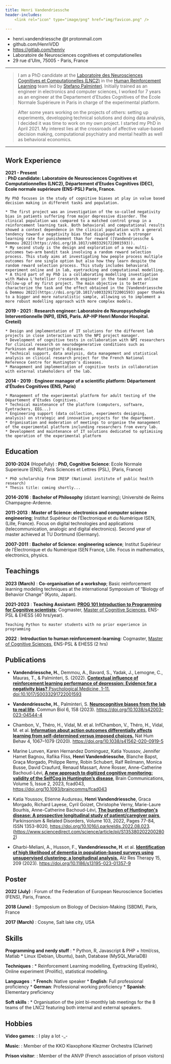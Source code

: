 ```yaml
---
title: Henri Vandendriessche
header-includes:
    <link rel="icon" type="image/png" href="img/favicon.png" />
    
---
```



- henri.vandendriessche @t protonmail.com
- github.com/HenriVDD
- https://gitlab.com/henriv
- Laboratoire de Neurosciences cognitives et computationelles
- 29 rue d'Ulm, 75005 - Paris, France 

----

>  I am a PhD candidate at the [Laboratoire des Neurosciences Cognitives et Computationelles (LNC2)](https://lnc2.dec.ens.fr/fr) in the [Human Reinforcement Learning](https://lnc2.dec.ens.fr/fr/human-reinforcement-learning) team led by [Stefano Palminteri](https://sites.google.com/site/stefanopalminteri/home). Initially trained as an engineer in electronics and computer sciences, I worked for 7 years as an engineer at the Departement d'Etudes Cognitives of the Ecole Normale Supérieure in Paris in charge of the experimental platform.

>  After some years working on the projects of others: setting up experiments, developping technical solutions and doing data analysis, I decided it was time to work on my own project. I started my PhD in April 2021. My interest lies at the crossroads of affective value-based decision making, computational psychiatry and mental health as well as behavioral economics.

----



Work Experience
--------------------
**2021 - Present**	
:   **PhD candidate: Laboratoire de Neurosciences Cognitives et Computationnelles (LNC2), Département d’Etudes Cognitives (DEC), Ecole normale supérieure (ENS-PSL) Paris, France.**

	My PhD focuses in the study of cognitive biases at play in value based decision making in different tasks and population. 
    
    * The first project was an investigation of the so-called negativity bias in patients suffering from major depressive disorder. The clinical population was compared to a matched control group in a reinforcement learning task. Both behavioral and computational results showed a context dependence in the clinical population with a general tendency toward a negativity bias that displayed with a stronger learning rate for punishement than for reward ([Vandendriessche & Demmou 2022](https://doi.org/10.1017/s0033291722001593)).
    * My second study is the design and exploration of a new multi-outcomes two-arm bandit task involving a random reward selection process. This study aims at investigating how people process multiple outcomes for one single option but also how they learn despite the random reward selection process. This study includes behavioral experiment online and in lab, eyetracking and computational modelling.
    * A third part of my PhD is a collaborating modelling investigation with Maëva L'hotellier (research engineer in the team) on an online follow-up of my first project. The main objective is to better characterize the task and the effect obtained in the [Vandendriessche & Demmou 2022](https://doi.org/10.1017/s0033291722001593) paper thanks to a bigger and more naturalistic sample, allowing us to implement a more robust modelling approach with more complex models.


**2019 - 2021**
:   **Research engineer: Laboratoire de Neuropsychologie Interventionnelle (NPI), (ENS, Paris. AP-HP Henri Mondor Hospital. Creteil)**

    * Design and implementation of IT solutions for the different lab projects in close interaction with the NPI project manager.
    * Development of cognitive tests in collaboration with NPI researchers for clinical research on neurodegenerative conditions such as Parkinson and Huntington's disease.
    * Technical support, data analysis, data management and statistical analysis on clinical research project for the French National Reference Centre for Huntington's diseases.
    * Management and implementation of cognitive tests in collaboration with external stakeholders of the lab.


**2014 - 2019**
:   **Engineer manager of a scientific platform: Département d’Études Cognitives (ENS, Paris)**

    * Management of the experimental platform for adult testing of the Département d’Études Cognitives. 
    * Technical maintenance of the platform (computers, software, Eyetrackers, EEG...)
    * Engineering support (data collection, experiments designing, analysis) on strategic and innovative projects for the department. 
    * Organisation and moderation of meetings to organise the management of the experimental platform inclunding researchers from every lab.
    * Development and maintenance of IT solutions dedicated to optimising the operation of the experimental platform


Education
--------------------

**2010-2024** (Hopefully)
:   **PhD, Cognitive Science**: Ecole Normale Superieure (ENS), Paris Sciences et Lettres (PSL), (Paris, France)
    
    * PhD scholarship from IRESP (National institute of public health research)
    * Thesis title: coming shortly...


**2014-2016**
:   **Bachelor of Philosophy** (distant learning); Université de Reims Champagne-Ardenne.


**2011-2013**
:   **Master of Science: electronics and computer science engineering**; Institut Supérieur de l’Électronique et du Numérique ISEN, (Lille, France).
    Focus on digital technologies and applications (telecommunication, analogic and digital electronics). Second year of master achieved at TU Dortmund (Germany).   


**2007-2011**
:   **Bachelor of Science: engineering science**; Institut Supérieur de l’Électronique et du Numérique ISEN France, Lille. 
    Focus in mathematics, electronics, physics.


Teachings
--------------------

**2023 (March)**
:   **Co-organisation of a workshop**; Basic reinforcement learning modeling techniques at the international Symposium of “Biology of Behavior Change” (Kyoto, Japan).


**2021-2023**
:   **Teaching Assistant: [PROG 101 Introduction to Programming for Cognitive scientists](https://docs.google.com/document/d/1m8o2R8hNs_0oHA9P_UCh26QHDonHgg9EmU1pFpaOykg/edit?usp=sharing)**; Cogmaster, [Master of Cognitive Sciences](https://cogmaster.ens.psl.eu/en), ENS-PSL & EHESS (40 hrs/year).  

    Teaching Python to master students with no prior experience in programming

**2022**
:   **Introduction to human reinforcement-learning**: Cogmaster, [Master of Cognitive Sciences](https://cogmaster.ens.psl.eu/en), ENS-PSL & EHESS (2 hrs)


Publications
--------------------

-  **Vandendriessche, H.**, Demmou, A., Bavard, S., Yadak, J., Lemogne, C., Mauras, T., & Palminteri, S. (2022). [**Contextual influence of reinforcement learning performance of depression: Evidence for a negativity bias?** Psychological Medicine, 1-11. doi:10.1017/S0033291722001593](https://www.cambridge.org/core/journals/psychological-medicine/article/contextual-influence-of-reinforcement-learning-performance-of-depression-evidence-for-a-negativity-bias/4A99B6789148211973379AB7A8A81036#authors-details)

- **Vandendriessche, H.**, Palminteri, S. **[Neurocognitive biases from the lab to real life](https://doi.org/10.1038/s42003-023-04544-4)**. Commun Biol 6, 158 (2023). https://doi.org/10.1038/s42003-023-04544-4

- Chambon, V., Théro, H., Vidal, M. et al. InfChambon, V., Théro, H., Vidal, M. et al. [**Information about action outcomes differentially affects learning from self-determined versus imposed choices.**](https://doi.org/10.1038/s41562-020-0919-5) Nat Hum Behav 4, 1067–1079 (2020). https://doi.org/10.1038/s41562-020-0919-5 

- Marine Lunven, Karen Hernandez Dominguez, Katia Youssov, Jennifer Hamet Bagnou, Rafika Fliss, **Henri Vandendriessche**, Blanche Bapst, Graça Morgado, Philippe Remy, Robin Schubert, Ralf Reilmann, Monica Busse, David Craufurd, Renaud Massart, Anne Rosser, Anne-Catherine Bachoud-Lévi, [**A new approach to digitized cognitive monitoring: validity of the SelfCog in Huntington’s disease**](https://doi.org/10.1093/braincomms/fcad043), Brain Communications, Volume 5, Issue 2, 2023, fcad043, https://doi.org/10.1093/braincomms/fcad043

- Katia Youssov, Etienne Audureau, **Henri Vandendriessche**, Graca Morgado, Richard Layese, Cyril Goizet, Christophe Verny, Marie-Laure Bourhis, Anne-Catherine Bachoud-Lévi, [**The burden of Huntington's disease: A prospective longitudinal study of patient/caregiver pairs**](https://www.sciencedirect.com/science/article/pii/S1353802022002802), Parkinsonism & Related Disorders, Volume 103, 2022, Pages 77-84, ISSN 1353-8020, https://doi.org/10.1016/j.parkreldis.2022.08.023. (https://www.sciencedirect.com/science/article/pii/S1353802022002802)

- Gharbi-Meliani, A., Husson, F., **Vandendriessche, H**. et al. [**Identification of high likelihood of dementia in population-based surveys using unsupervised clustering: a longitudinal analysis.**](https://doi.org/10.1186/s13195-023-01357-9) Alz Res Therapy 15, 209 (2023). https://doi.org/10.1186/s13195-023-01357-9


Poster
--------------------
**2022 (July)**
:   Forum of the Federation of European Neuroscience Societies (FENS), Paris, France.


**2018 (June)**
:   Symposium on Biology of Decision-Making (SBDM), Paris, France   


**2017 (March)**
:   Cosyne, Salt lake city, USA   


Skills
--------------------

**Programming and nerdy stuff**
:   * Python, R, Javascript & PHP + html/css, Matlab
    * Linux (Debian, Ubuntu), bash, Database (MySQL,MariaDB)

**Techniques**
:   * Reinforcement Learning modelling, Eyetracking (Eyelink), Online experiment (Prolific), statistical modelling.

**Languages**
:   * **French**: Native speaker
    * **English**: Full professional proficiency
    * **German**: Professional working proficiency
    * **Spanish**: Elementary preficiency

**Soft skills**
:   * Organisation of the joint bi-monthly lab meetings for the 8 teams of the LNC2 featuring both internal and external speakers.




Hobbies
--------------------

**Video games**: 
:   I play a lot -_-

**Music**: 
:   Member of the KKO Klaxophone Klezmer Orchestra (Clarinet)

**Prison visitor**: 
:   Member of the ANVP (French association of prison visitors)